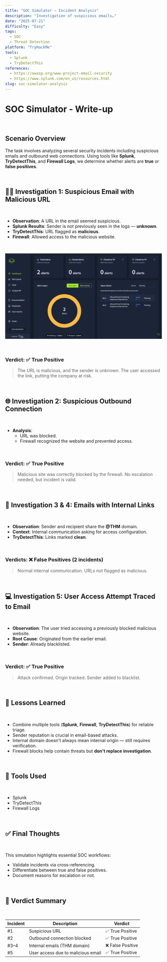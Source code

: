```yaml
---
title: "SOC Simulator – Incident Analysis"
description: "Investigation of suspicious emails…"
date: "2025‑07‑21"
difficulty: "Easy"
tags:
  - SOC
  - Threat Detection
platform: "TryHackMe"
tools:
  - Splunk
  - TryDetectThis
references:
  - https://owasp.org/www-project-email-security
  - https://www.splunk.com/en_us/resources.html
slug: soc-simulator-analysis
---
```


# **SOC Simulator - Write-up**

&nbsp;

## Scenario Overview

The task involves analyzing several security incidents including suspicious emails and outbound web connections. Using tools like **Splunk**, **TryDetectThis**, and **Firewall Logs**, we determine whether alerts are **true** or **false positives**.

&nbsp;

## 🕵️‍♂️ Investigation 1: Suspicious Email with Malicious URL
&nbsp;
- **Observation**: A URL in the email seemed suspicious.
- **Splunk Results**: Sender is not previously seen in the logs — **unknown**.
- **TryDetectThis**: URL flagged as **malicious**.
- **Firewall**: Allowed access to the malicious website.

&nbsp;  

![Malicious URL](Capture/SOC-Simulator/SOC1.PNG )

&nbsp;

### Verdict: ✅ **True Positive**
> The URL is malicious, and the sender is unknown. The user accessed the link, putting the company at risk.
    
&nbsp;

## 🌐 Investigation 2: Suspicious Outbound Connection

&nbsp;

- **Analysis**:
  - URL was blocked.
  - Firewall recognized the website and prevented access.

&nbsp;

### Verdict: ✅ **True Positive**
> Malicious site was correctly blocked by the firewall. No escalation needed, but incident is valid.

&nbsp;

## 📧 Investigation 3 & 4: Emails with Internal Links

&nbsp;

- **Observation**: Sender and recipient share the **@THM** domain.
- **Context**: Internal communication asking for access configuration.
- **TryDetectThis**: Links marked **clean**.

&nbsp;

### Verdicts: ❌ **False Positives** (2 incidents)
> Normal internal communication. URLs not flagged as malicious.

&nbsp;


## 💻 Investigation 5: User Access Attempt Traced to Email

&nbsp;

- **Observation**: The user tried accessing a previously blocked malicious website.
- **Root Cause**: Originated from the earlier email.
- **Sender**: Already blacklisted.

&nbsp;

### Verdict: ✅ **True Positive**
> Attack confirmed. Origin tracked. Sender added to blacklist.

&nbsp;

## 🧠 Lessons Learned

&nbsp;

- Combine multiple tools (**Splunk**, **Firewall**, **TryDetectThis**) for reliable triage.
- Sender reputation is crucial in email-based attacks.
- Internal domain doesn't always mean internal origin — still requires verification.
- Firewall blocks help contain threats but **don't replace investigation**.

&nbsp;

## 🧰 Tools Used

&nbsp;

- Splunk
- TryDetectThis
- Firewall Logs

&nbsp;

## ✅ Final Thoughts

&nbsp;

This simulation highlights essential SOC workflows:
- Validate incidents via cross-referencing.
- Differentiate between true and false positives.
- Document reasons for escalation or not.

&nbsp;

## 🏁 Verdict Summary

&nbsp;

| Incident | Description                        | Verdict        |
|----------|------------------------------------|----------------|
| #1       | Suspicious URL                     | ✅ True Positive |
| #2       | Outbound connection blocked        | ✅ True Positive |
| #3–4     | Internal emails (THM domain)       | ❌ False Positive |
| #5       | User access due to malicious email | ✅ True Positive |
